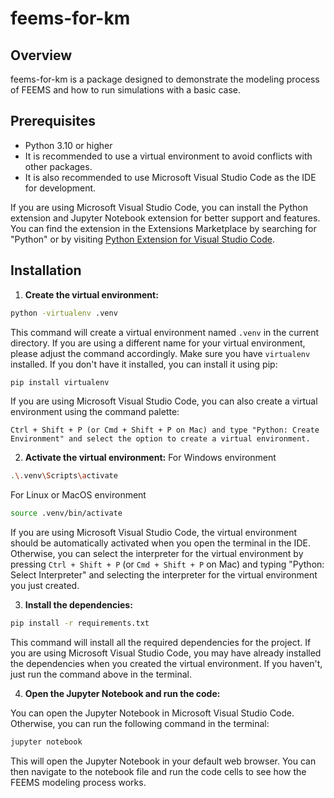 # feems-for-km

## Overview

feems-for-km is a package designed to demonstrate the modeling process of FEEMS and how to run simulations with a basic case.

## Prerequisites

- Python 3.10 or higher
- It is recommended to use a virtual environment to avoid conflicts with other packages.
- It is also recommended to use Microsoft Visual Studio Code as the IDE for development.

If you are using Microsoft Visual Studio Code, you can install the Python extension and Jupyter Notebook extension for better support and features. You can find the extension in the Extensions Marketplace by searching for "Python" or by visiting [Python Extension for Visual Studio Code](https://marketplace.visualstudio.com/items?itemName=ms-python.python).

## Installation

1. **Create the virtual environment:**

```bash
python -virtualenv .venv
```

This command will create a virtual environment named `.venv` in the current directory. If you are using a different name for your virtual environment, please adjust the command accordingly.
Make sure you have `virtualenv` installed. If you don't have it installed, you can install it using pip:

```bash
pip install virtualenv
```

If you are using Microsoft Visual Studio Code, you can also create a virtual environment using the command palette:

```
Ctrl + Shift + P (or Cmd + Shift + P on Mac) and type "Python: Create Environment" and select the option to create a virtual environment.
```

2. **Activate the virtual environment:**
   For Windows environment

```bash
.\.venv\Scripts\activate
```

For Linux or MacOS environment

```bash
source .venv/bin/activate
```

If you are using Microsoft Visual Studio Code, the virtual environment should be automatically activated when you open the terminal in the IDE. Otherwise, you can select the interpreter for the virtual environment by pressing `Ctrl + Shift + P` (or `Cmd + Shift + P` on Mac) and typing "Python: Select Interpreter" and selecting the interpreter for the virtual environment you just created.

3. **Install the dependencies:**

```bash
pip install -r requirements.txt
```

This command will install all the required dependencies for the project. If you are using Microsoft Visual Studio Code, you may have already installed the dependencies when you created the virtual environment. If you haven't, just run the command above in the terminal.

4. **Open the Jupyter Notebook and run the code:**

You can open the Jupyter Notebook in Microsoft Visual Studio Code. Otherwise, you can run the following command in the terminal:

```bash
jupyter notebook
```

This will open the Jupyter Notebook in your default web browser. You can then navigate to the notebook file and run the code cells to see how the FEEMS modeling process works.
